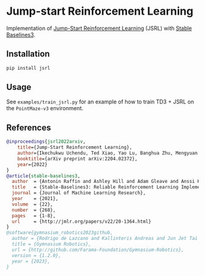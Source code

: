 # Jump-start Reinforcement Learning

Implementation of [Jump-Start Reinforcement Learning](https://arxiv.org/abs/2204.02372) (JSRL) with [Stable Baselines3](https://github.com/DLR-RM/stable-baselines3).

## Installation

```bash
pip install jsrl
```

## Usage

See `examples/train_jsrl.py` for an example of how to train TD3 + JSRL on the `PointMaze-v3` environment.

## References

```bibtex
@inproceedings{jsrl2022arxiv,
    title={Jump-Start Reinforcement Learning},
    author={Ikechukwu Uchendu, Ted Xiao, Yao Lu, Banghua Zhu, Mengyuan Yan, Joséphine Simon, Matthew Bennice, Chuyuan Fu, Cong Ma, Jiantao Jiao, Sergey Levine, and Karol Hausman},
    booktitle={arXiv preprint arXiv:2204.02372},
    year={2022}
}
@article{stable-baselines3,
  author  = {Antonin Raffin and Ashley Hill and Adam Gleave and Anssi Kanervisto and Maximilian Ernestus and Noah Dormann},
  title   = {Stable-Baselines3: Reliable Reinforcement Learning Implementations},
  journal = {Journal of Machine Learning Research},
  year    = {2021},
  volume  = {22},
  number  = {268},
  pages   = {1-8},
  url     = {http://jmlr.org/papers/v22/20-1364.html}
}
@software{gymnasium_robotics2023github,
  author = {Rodrigo de Lazcano and Kallinteris Andreas and Jun Jet Tai and Seungjae Ryan Lee and Jordan Terry},
  title = {Gymnasium Robotics},
  url = {http://github.com/Farama-Foundation/Gymnasium-Robotics},
  version = {1.2.0},
  year = {2023},
}
```
